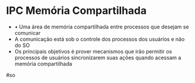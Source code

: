 
# IPC Memória Compartilhada

- • Uma área de memória compartilhada entre processos que desejam se comunicar
- A comunicação está sob o controle dos processos dos
usuários e não do SO
- Os principais objetivos é prover mecanismos que irão permitir os processos de usuários sincronizarem suas
ações quando acessam a memória compartilhada


#so

